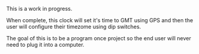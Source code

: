 This is a work in progress.

When complete, this clock will set it's time to GMT using GPS and then the user will configure their timezome using dip switches.

The goal of this is to be a program once project so the end user will never need to plug it into a computer.

